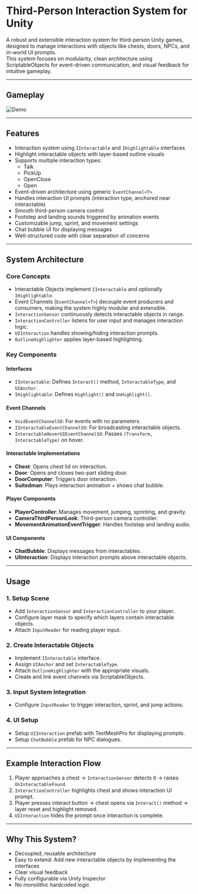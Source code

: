 # Third-Person Interaction System for Unity

A robust and extensible interaction system for third-person Unity games, designed to manage interactions with objects like chests, doors, NPCs, and in-world UI prompts.  
This system focuses on modularity, clean architecture using ScriptableObjects for event-driven communication, and visual feedback for intuitive gameplay.

---

## Gameplay
<img src="Media/InteractionSystem.gif" alt="Demo" loading="eager" />  

---

## Features

- Interaction system using `IInteractable` and `IHighlightable` interfaces  
- Highlight interactable objects with layer-based outline visuals  
- Supports multiple interaction types:
    - Talk  
    - PickUp  
    - OpenClose  
    - Open  
- Event-driven architecture using generic `EventChannel<T>`  
- Handles interaction UI prompts (interaction type, anchored near interactable)  
- Smooth third-person camera control  
- Footstep and landing sounds triggered by animation events  
- Customizable jump, sprint, and movement settings  
- Chat bubble UI for displaying messages  
- Well-structured code with clear separation of concerns  

---

## System Architecture

### Core Concepts
- Interactable Objects implement `IInteractable` and optionally `IHighlightable`.  
- Event Channels (`EventChannel<T>`) decouple event producers and consumers, making the system highly modular and extensible.  
- `InteractionSensor` continuously detects interactable objects in range.  
- `InteractionController` listens for user input and manages interaction logic.  
- `UIInteraction` handles showing/hiding interaction prompts.  
- `OutlineHighlighter` applies layer-based highlighting.

### Key Components

#### Interfaces
- `IInteractable`: Defines `Interact()` method, `InteractableType`, and `UIAnchor`.  
- `IHighlightable`: Defines `Highlight()` and `UnHighlight()`.

#### Event Channels
- `VoidEventChannelSO`: For events with no parameters.  
- `IInteractableEventChannelSO`: For broadcasting interactable objects.  
- `InteractableHoverUIEventChannelSO`: Passes `(Transform, InteractableType)` on hover.

#### Interactable Implementations
- **Chest**: Opens chest lid on interaction.  
- **Door**: Opens and closes two-part sliding door.  
- **DoorComputer**: Triggers door interaction.  
- **Suitedman**: Plays interaction animation + shows chat bubble.

#### Player Components
- **PlayerController**: Manages movement, jumping, sprinting, and gravity.  
- **CameraThirdPersonLook**: Third-person camera controller.  
- **MovementAnimationEventTrigger**: Handles footstep and landing audio.

#### UI Components
- **ChatBubble**: Displays messages from interactables.  
- **UIInteraction**: Displays interaction prompts above interactable objects.

---

## Usage

### 1. Setup Scene
- Add `InteractionSensor` and `InteractionController` to your player.  
- Configure layer mask to specify which layers contain interactable objects.  
- Attach `InputReader` for reading player input.

### 2. Create Interactable Objects
- Implement `IInteractable` interface.  
- Assign `UIAnchor` and set `InteractableType`.  
- Attach `OutlineHighlighter` with the appropriate visuals.  
- Create and link event channels via ScriptableObjects.

### 3. Input System Integration
- Configure `InputReader` to trigger interaction, sprint, and jump actions.

### 4. UI Setup
- Setup `UIInteraction` prefab with TextMeshPro for displaying prompts.  
- Setup `ChatBubble` prefab for NPC dialogues.

---

## Example Interaction Flow

1. Player approaches a chest → `InteractionSensor` detects it → raises `OnInteractableFound`.  
2. `InteractionController` highlights chest and shows interaction UI prompt.  
3. Player presses interact button → chest opens via `Interact()` method → layer reset and highlight removed.  
4. `UIInteraction` hides the prompt once interaction is complete.

---

## Why This System?

- Decoupled, reusable architecture  
- Easy to extend: Add new interactable objects by implementing the interfaces  
- Clear visual feedback  
- Fully configurable via Unity Inspector  
- No monolithic hardcoded logic  
